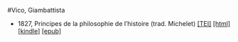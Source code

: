 #Vico, Giambattista

* 1827, Principes de la philosophie de l’histoire (trad. Michelet)  <a class="file tei" href="https://hurlus.github.io/tei/vico1827_michelet.xml">[TEI]</a>  <a class="file html" href="https://hurlus.github.io/vico/vico1827_michelet.html">[html]</a>  <a class="file mobi" href="https://hurlus.github.io/vico/vico1827_michelet.mobi">[kindle]</a>  <a class="file epub" href="https://hurlus.github.io/vico/vico1827_michelet.epub">[epub]</a> 
